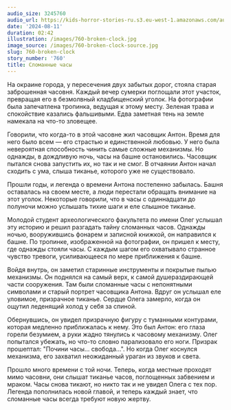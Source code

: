 ```yaml
---
audio_size: 3245760
audio_url: https://kids-horror-stories-ru.s3.eu-west-1.amazonaws.com/audio/760-broken-clock.mp3
date: '2024-08-11'
duration: 02:42
illustration: /images/760-broken-clock.jpg
image_source: /images/760-broken-clock-source.jpg
slug: 760-broken-clock
story_number: '760'
title: Сломанные часы
---
```


На окраине города, у пересечения двух забытых дорог, стояла старая заброшенная часовня. Каждый вечер сумерки поглощали этот участок, превращая его в безмолвный кладбищенский уголок. На фотографии была запечатлена тропинка, ведущая к этому месту. Зеленая трава и спокойствие казались фальшивыми. Едва заметная тень на земле намекала на что-то зловещее.

Говорили, что когда-то в этой часовне жил часовщик Антон. Время для него было всем — его страстью и единственной любовью. У него была невероятная способность чинить самые сложные механизмы. Но однажды, в дождливую ночь, часы на башне остановились. Часовщик пытался снова запустить их, но так и не смог. В отчаянии Антон начал сходить с ума, слыша тиканье, которого уже не существовало.

Прошли годы, и легенда о времени Антона постепенно забылась. Башня оставалась на своем месте, а люди перестали обращать внимание на этот уголок. Некоторые говорили, что в часы с одиннадцати до полуночи можно услышать тихие шаги и еле слышное тиканье.

Молодой студент археологического факультета по имени Олег услышал эту историю и решил разгадать тайну сломанных часов. Однажды ночью, вооружившись фонарем и записной книжкой, он направился к башне. По тропинке, изображенной на фотографии, он пришел к месту, где однажды стояли часы. С каждым шагом его охватывало странное чувство тревоги, усиливающееся по мере приближения к башне.

Войдя внутрь, он заметил старинные инструменты и покрытые пылью механизмы. Он поднялся на самый верх, к самой душераздирающей части сооружения. Там были сломанные часы с непонятными символами и старый портрет часовщика Антона. Вдруг он услышал еле уловимое, призрачное тиканье. Сердце Олега замерло, когда он ощутил леденящий холод у себя за спиной.

Обернувшись, он увидел призрачную фигуру с туманными контурами, которая медленно приближалась к нему. Это был Антон: его глаза горели безумием, а руки жадно тянулись к часовому механизму. Олег попытался убежать, но что-то словно парализовало его ноги. Призрак прошептал: "Почини часы... свобода...". Но когда Олег коснулся механизма, его захватил неожиданный ураган из звуков и света.

Прошло много времени с той ночи. Теперь, когда местные проходят мимо часовни, они слышат тиканье часов, поглощенных забвением и мраком. Часы снова тикают, но никто так и не увидел Олега с тех пор. Легенда пополнилась новой главой, и теперь каждый знает, что сломанные часы всегда требуют новую жертву.